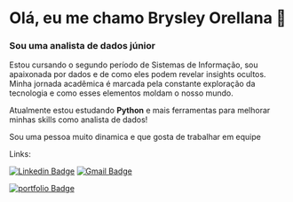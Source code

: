 

<h1 /h1>Olá, eu me chamo Brysley Orellana 👋 </h1>
<h3 /h3>Sou uma analista de dados júnior</h3>

Estou cursando o segundo período de Sistemas de Informação, sou apaixonada por dados e de como eles podem revelar insights ocultos. Minha jornada acadêmica é marcada pela constante exploração da tecnologia e como esses elementos moldam o nosso mundo.


Atualmente estou estudando **Python** e mais ferramentas para melhorar minhas skills como analista de dados!

Sou uma pessoa muito dinamica e que gosta de trabalhar em equipe


Links:

[![Linkedin Badge](https://img.shields.io/badge/-LinkedIn-0077B5?style=for-the-badge&logo=Linkedin&logoColor=white)](https://www.linkedin.com/in/brysley-orellana/)
[![Gmail Badge](https://img.shields.io/badge/-Gmail-D14836?style=for-the-badge&logo=Gmail&logoColor=white)](mailto:brysleyr9@gmail.com)

[![portfolio Badge](https://encrypted-tbn0.gstatic.com/images?q=tbn:ANd9GcTLtb_cwUU0nUT4TsaKbptPEwKYFvL7j-AmOA&s)](https://chambray-fireplace-3e8.notion.site/Portf-lio-Brysley-Orellana-2b43a9b45c8b4dd980e3139d13fe4c49)

<br>



